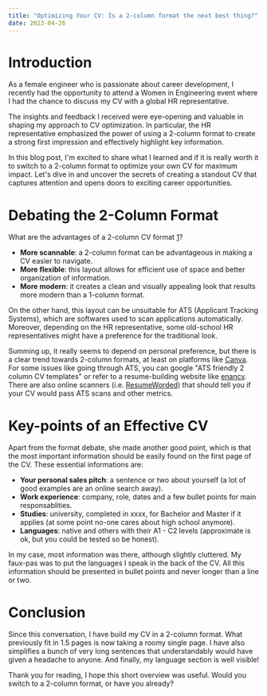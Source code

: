 ```yaml
---
title: "Optimizing Your CV: Is a 2-column format the next best thing?"
date: 2023-04-26
---
```


# Introduction

As a female engineer who is passionate about career development, I recently had the opportunity to attend a Women in Engineering event where I had the chance to discuss my CV with a global HR representative. 

The insights and feedback I received were eye-opening and valuable in shaping my approach to CV optimization. In particular, the HR representative emphasized the power of using a 2-column format to create a strong first impression and effectively highlight key information. 

In this blog post, I'm excited to share what I learned and if it is really worth it to switch to a 2-column format to optimize your own CV for maximum impact. Let's dive in and uncover the secrets of creating a standout CV that captures attention and opens doors to exciting career opportunities.

# Debating the 2-Column Format

What are the advantages of a 2-column CV format [1](https://www.indeed.com/career-advice/resumes-cover-letters/two-column-resume)?
- **More scannable**: a 2-column format can be advantageous in making a CV easier to navigate.
- **More flexible**: this layout allows for efficient use of space and better organization of information.
- **More modern**: it creates a clean and visually appealing look that results more modern than a 1-column format.

On the other hand, this layout can be unsuitable for ATS (Applicant Tracking Systems), which are softwares used to scan applications automatically. Moreover, depending on the HR representative, some old-school HR representatives might have a preference for the traditional look. 

Summing up, it really seems to depend on personal preference, but there is a clear trend towards 2-column formats, at least on platforms like [Canva](canva.com). For some issues like going through ATS, you can google "ATS friendly 2 column CV templates" or refer to a resume-building website like [enancv](https://enhancv.com/pricing/). There are also online scanners (i.e. [ResumeWorded](https://resumeworded.com/resume-scanner)) that should tell you if your CV would pass ATS scans and other metrics.

# Key-points of an Effective CV

Apart from the format debate, she made another good point, which is that the most important information should be easily found on the first page of the CV. These essential informations are:
- **Your personal sales pitch**: a sentence or two about yourself (a lot of good examples are an online search away).
- **Work experience**: company, role, dates and a few bullet points for main responsablities.
- **Studies**: university, completed in xxxx, for Bachelor and Master if it applies (at some point no-one cares about high school anymore).
- **Languages**: native and others with their A1 - C2 levels (approximate is ok, but you could be tested so be honest).

In my case, most information was there, although slightly cluttered. My faux-pas was to put the languages I speak in the back of the CV.
All this information should be presented in bullet points and never longer than a line or two.

# Conclusion

Since this conversation, I have build my CV in a 2-column format. What previously fit in 1.5 pages is now taking a roomy single page. I have also simplifies a bunch of very long sentences that understandably would have given a headache to anyone. And finally, my language section is well visible!

Thank you for reading, I hope this short overview was useful. Would you switch to a 2-column format, or have you already?
